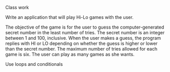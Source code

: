 Class work

Write an application that will play Hi-Lo games with the user. 

The objective of the
game is for the user to guess the computer-generated secret number in the least
number of tries. The secret number is an integer between 1 and 100, inclusive.
When the user makes a guess, the program replies with HI or LO depending on
whether the guess is higher or lower than the secret number. The maximum
number of tries allowed for each game is six. The user can play as many games as
she wants.

Use loops and conditionals